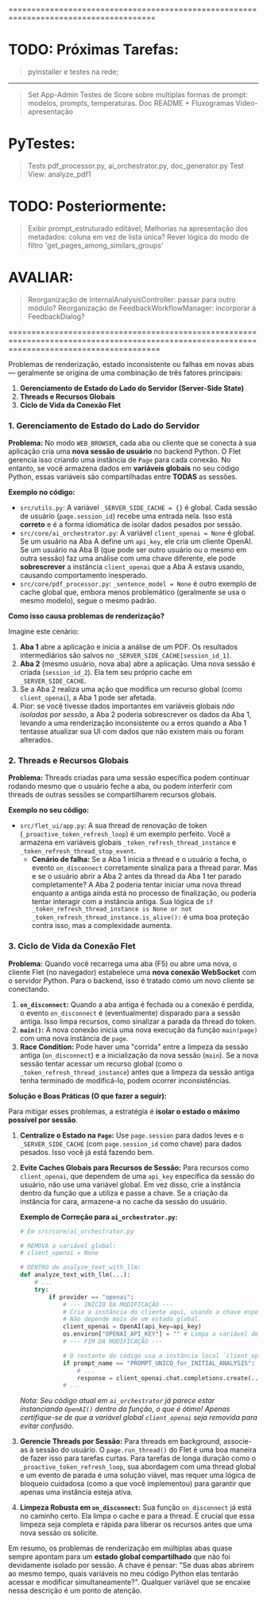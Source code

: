 ======================================================================================
# TODO: Próximas Tarefas:
> pyinstaller e testes na rede;
------------------
> Set App-Admin
> Testes de Score sobre multiplas formas de prompt: modelos, prompts, temperaturas.
> Doc README + Fluxogramas
> Vídeo-apresentação

# PyTestes:
> Tests pdf_processor.py, ai_orchestrator.py, doc_generator.py
> Test  View: analyze_pdf1

# TODO: Posteriormente: 
> Exibir prompt_estruturado editável;
> Melhorias na apresentação dos metadados: coluna em vez de lista única?
> Rever lógica do modo de filtro 'get_pages_among_similars_groups'

# AVALIAR:
> Reorganização de InternalAnalysisController: passar para outro módulo?
> Reorganização de FeedbackWorkflowManager: incorporar à FeedbackDialog?

=============================================================================================================================================

Problemas de renderização, estado inconsistente ou falhas em novas abas — geralmente se origina de uma combinação de três fatores principais:

1.  **Gerenciamento de Estado do Lado do Servidor (Server-Side State)**
2.  **Threads e Recursos Globais**
3.  **Ciclo de Vida da Conexão Flet**

### 1. Gerenciamento de Estado do Lado do Servidor

**Problema:** No modo `WEB_BROWSER`, cada aba ou cliente que se conecta à sua aplicação cria uma **nova sessão de usuário** no backend Python. O Flet gerencia isso criando uma instância de `Page` para cada conexão. No entanto, se você armazena dados em **variáveis globais** no seu código Python, essas variáveis são compartilhadas entre **TODAS** as sessões.

**Exemplo no código:**

*   `src/utils.py`: A variável `_SERVER_SIDE_CACHE = {}` é global. Cada sessão de usuário (`page.session_id`) recebe uma entrada nela. Isso está **correto** e é a forma idiomática de isolar dados pesados por sessão.
*   `src/core/ai_orchestrator.py`: A variável `client_openai = None` é global. Se um usuário na Aba A define um `api_key`, ele cria um cliente OpenAI. Se um usuário na Aba B (que pode ser outro usuário ou o mesmo em outra sessão) faz uma análise com uma chave diferente, ele pode **sobrescrever** a instância `client_openai` que a Aba A estava usando, causando comportamento inesperado.
*   `src/core/pdf_processor.py`: `_sentence_model = None` é outro exemplo de cache global que, embora menos problemático (geralmente se usa o mesmo modelo), segue o mesmo padrão.

**Como isso causa problemas de renderização?**

Imagine este cenário:

1.  **Aba 1** abre a aplicação e inicia a análise de um PDF. Os resultados intermediários são salvos no `_SERVER_SIDE_CACHE[session_id_1]`.
2.  **Aba 2** (mesmo usuário, nova aba) abre a aplicação. Uma nova sessão é criada (`session_id_2`). Ela tem seu próprio cache em `_SERVER_SIDE_CACHE`.
3.  Se a Aba 2 realiza uma ação que modifica um recurso global (como `client_openai`), a Aba 1 pode ser afetada.
4.  Pior: se você tivesse dados importantes em variáveis globais *não isoladas por sessão*, a Aba 2 poderia sobrescrever os dados da Aba 1, levando a uma renderização inconsistente ou a erros quando a Aba 1 tentasse atualizar sua UI com dados que não existem mais ou foram alterados.

### 2. Threads e Recursos Globais

**Problema:** Threads criadas para uma sessão específica podem continuar rodando mesmo que o usuário feche a aba, ou podem interferir com threads de outras sessões se compartilharem recursos globais.

**Exemplo no seu código:**

*   `src/flet_ui/app.py`: A sua thread de renovação de token (`_proactive_token_refresh_loop`) é um exemplo perfeito. Você a armazena em variáveis globais `_token_refresh_thread_instance` e `_token_refresh_thread_stop_event`.
    *   **Cenário de falha:** Se a Aba 1 inicia a thread e o usuário a fecha, o evento `on_disconnect` corretamente sinaliza para a thread parar. Mas e se o usuário abrir a Aba 2 antes da thread da Aba 1 ter parado completamente? A Aba 2 poderia tentar iniciar uma nova thread enquanto a antiga ainda está no processo de finalização, ou poderia tentar interagir com a instância antiga. Sua lógica de `if _token_refresh_thread_instance is None or not _token_refresh_thread_instance.is_alive():` é uma boa proteção contra isso, mas a complexidade aumenta.

### 3. Ciclo de Vida da Conexão Flet

**Problema:** Quando você recarrega uma aba (F5) ou abre uma nova, o cliente Flet (no navegador) estabelece uma **nova conexão WebSocket** com o servidor Python. Para o backend, isso é tratado como um novo cliente se conectando.

1.  **`on_disconnect`:** Quando a aba antiga é fechada ou a conexão é perdida, o evento `on_disconnect` é (eventualmente) disparado para a sessão antiga. Isso limpa recursos, como sinalizar a parada da thread do token.
2.  **`main()`:** A nova conexão inicia uma nova execução da função `main(page)` com uma nova instância de `page`.
3.  **Race Condition:** Pode haver uma "corrida" entre a limpeza da sessão antiga (`on_disconnect`) e a inicialização da nova sessão (`main`). Se a nova sessão tentar acessar um recurso global (como o `_token_refresh_thread_instance`) antes que a limpeza da sessão antiga tenha terminado de modificá-lo, podem ocorrer inconsistências.

**Solução e Boas Práticas (O que fazer a seguir):**

Para mitigar esses problemas, a estratégia é **isolar o estado o máximo possível por sessão**.

1.  **Centralize o Estado na `Page`:** Use `page.session` para dados leves e o `_SERVER_SIDE_CACHE` (com `page.session_id` como chave) para dados pesados. Isso você já está fazendo bem.
2.  **Evite Caches Globais para Recursos de Sessão:** Para recursos como `client_openai`, que dependem de uma `api_key` específica da sessão do usuário, não use uma variável global. Em vez disso, crie a instância dentro da função que a utiliza e passe a chave. Se a criação da instância for cara, armazene-a no cache da sessão do usuário.

    **Exemplo de Correção para `ai_orchestrator.py`:**

    ```python
    # Em src/core/ai_orchestrator.py

    # REMOVA a variável global:
    # client_openai = None

    # DENTRO de analyze_text_with_llm:
    def analyze_text_with_llm(...):
        # ...
        try:
            if provider == "openai":
                # --- INÍCIO DA MODIFICAÇÃO ---
                # Cria a instância do cliente aqui, usando a chave específica da chamada.
                # Não depende mais de um estado global.
                client_openai = OpenAI(api_key=api_key)
                os.environ["OPENAI_API_KEY"] = "" # Limpa a variável de ambiente se não for mais necessária
                # --- FIM DA MODIFICAÇÃO ---

                # O restante do código usa a instância local `client_openai`
                if prompt_name == "PROMPT_UNICO_for_INITIAL_ANALYSIS":
                    # ...
                    response = client_openai.chat.completions.create(...) # Exemplo
                # ...
    ```
    *Nota: Seu código atual em `ai_orchestrator` já parece estar instanciando `OpenAI()` dentro da função, o que é ótimo! Apenas certifique-se de que a variável global `client_openai` seja removida para evitar confusão.*

3.  **Gerencie Threads por Sessão:** Para threads em background, associe-as à sessão do usuário. O `page.run_thread()` do Flet é uma boa maneira de fazer isso para tarefas curtas. Para tarefas de longa duração como o `_proactive_token_refresh_loop`, sua abordagem com uma thread global e um evento de parada é uma solução viável, mas requer uma lógica de bloqueio cuidadosa (como a que você implementou) para garantir que apenas uma instância esteja ativa.

4.  **Limpeza Robusta em `on_disconnect`:** Sua função `on_disconnect` já está no caminho certo. Ela limpa o cache e para a thread. É crucial que essa limpeza seja completa e rápida para liberar os recursos antes que uma nova sessão os solicite.

Em resumo, os problemas de renderização em múltiplas abas quase sempre apontam para um **estado global compartilhado** que não foi devidamente isolado por sessão. A chave é pensar: "Se duas abas abrirem ao mesmo tempo, quais variáveis no meu código Python elas tentarão acessar e modificar simultaneamente?". Qualquer variável que se encaixe nessa descrição é um ponto de atenção.